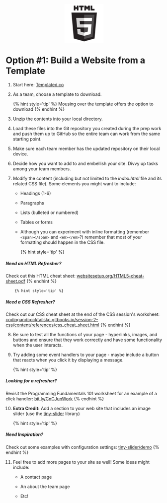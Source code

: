 <img src="images/html.png" style="display: block; margin-left: auto; margin-right: auto; height:125px;">

# Option #1: Build a Website from a Template

1. Start here: [Templated.co](https://templated.co)

2. As a team, choose a template to download.

    {% hint style='tip' %}
Mousing over the template offers the option to download
    {% endhint %}

3. Unzip the contents into your local directory.

4. Load these files into the Git repository you created during the prep work and push them up to GitHub so the entire team can work from the same starting point.

5. Make sure each team member has the updated repository on their local device.

6. Decide how you want to add to and embellish your site. Divvy up tasks among your team members.

7. Modify the content (including but not limited to the _index.html_ file and its related CSS file). Some elements you might want to include:

    *   Headings (1-6)

    *   Paragraphs

    *   Lists (bulleted or numbered)

    *   Tables or forms

    *   Although you can experiment with inline formatting (remember `<span></span>` and `<em></em>`?) remember that most of your formatting should happen in the CSS file.
    
        {% hint style='tip' %}
##### Need an HTML Refresher?

Check out this HTML cheat sheet: [websitesetup.org/HTML5-cheat-sheet.pdf](https://websitesetup.org/HTML5-cheat-sheet.pdf)
        {% endhint %}
    
        {% hint style='tip' %}
##### Need a CSS Refresher?

Check out our CSS cheat sheet at the end of the CSS session's worksheet: [codingandcocktailskc.gitbooks.io/session-2-css/content/references/css_cheat_sheet.html](https://codingandcocktailskc.gitbooks.io/session-2-css/content/references/css_cheat_sheet.html)
        {% endhint %}

8. Be sure to test all the functions of your page - hyperlinks, images, and buttons and ensure that they work correctly and have some functionality when the user interacts.

9. Try adding some event handlers to your page - maybe include a button that reacts when you click it by displaying a message.

    {% hint style='tip' %}
##### Looking for a refresher?

Revisit the Programming Fundamentals 101 worksheet for an example of a click handler: 
[bit.ly/CnCJunWork](https://bit.ly/CnCJunWork)
    {% endhint %}

10. **Extra Credit:** Add a section to your web site that includes an image slider (use the [tiny-slider](https://github.com/ganlanyuan/tiny-slider) library)

    {% hint style='tip' %}
##### Need Inspiration?

Check out some examples with configuration settings: 
[tiny-slider/demo](https://ganlanyuan.github.io/tiny-slider/demo/)
    {% endhint %}

11. Feel free to add more pages to your site as well!  Some ideas might include:
    
    * A contact page

    * An about the team page
    
    * Etc!

